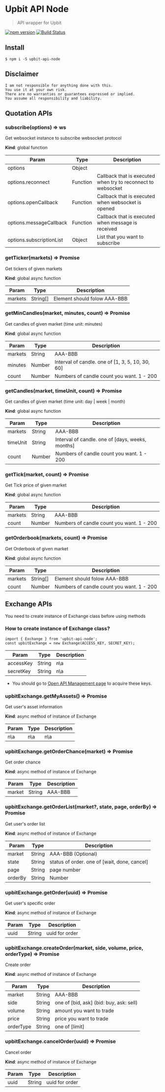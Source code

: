 # Upbit API Node
> API wrapper for Upbit

[![npm version](https://badge.fury.io/js/upbit-api-node.svg)](https://badge.fury.io/js/upbit-api-node)
[![Build Status](https://travis-ci.org/wonism/upbit-api-node.svg)](https://travis-ci.org/wonism/upbit-api-node)

## Install
```
$ npm i -S upbit-api-node
```

## Disclaimer
```
I am not responsible for anything done with this.
You use it at your own risk.
There are no warranties or guarantees expressed or implied.
You assume all responsibility and liability.
```

## Quotation APIs
### subscribe(options) => ws
Get websocket instance to subscribe websocket protocol

**Kind**: global function

| Param                    | Type     | Description                                                  |
| ------------------------ | -------- | ------------------------------------------------------------ |
| options                  | Object   |                                                              |
| options.reconnect        | Function | Callback that is executed when try to reconnect to websocket |
| options.openCallback     | Function | Callback that is executed when websocket is opened           |
| options.messageCallback  | Function | Callback that is executed when message is received           |
| options.subscriptionList | Object   | List that you want to subscribe                              |

### getTicker(markets) => Promise
Get tickers of given markets

**Kind**: global async function

| Param                    | Type     | Description                                                  |
| ------------------------ | -------- | ------------------------------------------------------------ |
| markets                  | String[] | Element should folow AAA-BBB                                 |

### getMinCandles(market, minutes, count) => Promise
Get candles of given market (time unit: minutes)

**Kind**: global async function

| Param                    | Type     | Description                                                  |
| ------------------------ | -------- | ------------------------------------------------------------ |
| markets                  | String   | AAA-BBB                                                      |
| minutes                  | Number   | Interval of candle. one of [1, 3, 5, 10, 30, 60]             |
| count                    | Number   | Numbers of candle count you want. 1 - 200                    |

### getCandles(market, timeUnit, count) => Promise
Get candles of given market (time unit: day | week | month)

**Kind**: global async function

| Param                    | Type     | Description                                                  |
| ------------------------ | -------- | ------------------------------------------------------------ |
| markets                  | String   | AAA-BBB                                                      |
| timeUnit                 | String   | Interval of candle. one of [days, weeks, months]             |
| count                    | Number   | Numbers of candle count you want. 1 - 200                    |

### getTick(market, count) => Promise
Get Tick price of given market

**Kind**: global async function

| Param                    | Type     | Description                                                  |
| ------------------------ | -------- | ------------------------------------------------------------ |
| markets                  | String   | AAA-BBB                                                      |
| count                    | Number   | Numbers of candle count you want. 1 - 200                    |

### getOrderbook(markets, count) => Promise
Get Orderbook of given market

**Kind**: global async function

| Param                    | Type     | Description                                                  |
| ------------------------ | -------- | ------------------------------------------------------------ |
| markets                  | String[] | Element should folow AAA-BBB                                 |
| count                    | Number   | Numbers of candle count you want. 1 - 200                    |

## Exchange APIs
You need to create instance of Exchange class before using methods

### How to create instance of Exchange class?
```
import { Exchange } from 'upbit-api-node';
const upbitExchange = new Exchange(ACCESS_KEY, SECRET_KEY);
```

| Param                    | Type     | Description                                                  |
| ------------------------ | -------- | ------------------------------------------------------------ |
| accessKey                | String   | n\a                                                          |
| secretKey                | String   | n\a                                                          |

- You should go to [Open API Management page](https://upbit.com/mypage/open_api_management) to acquire these keys.

### upbitExchange.getMyAssets() => Promise
Get user's asset information

**Kind**: async method of instance of Exchange

| Param                    | Type     | Description                                                  |
| ------------------------ | -------- | ------------------------------------------------------------ |
| n\a                      | n\a      | n\a                                                          |

### upbitExchange.getOrderChance(market) => Promise
Get order chance

**Kind**: async method of instance of Exchange

| Param                    | Type     | Description                                                  |
| ------------------------ | -------- | ------------------------------------------------------------ |
| market                   | String   | AAA-BBB                                                      |

### upbitExchange.getOrderList(market?, state, page, orderBy) => Promise
Get user's order list

**Kind**: async method of instance of Exchange

| Param                    | Type             | Description                                                  |
| ------------------------ | ---------------- | ------------------------------------------------------------ |
| market                   | String           | AAA-BBB (Optional)                                           |
| state                    | String           | status of order. one of [wait, done, cancel]                 |
| page                     | String           | page number                                                  |
| orderBy                  | String | Number  | sorting method. one of [asc, desc]                           |

### upbitExchange.getOrder(uuid) => Promise
Get user's specific order

**Kind**: async method of instance of Exchange

| Param                    | Type     | Description                                                  |
| ------------------------ | -------- | ------------------------------------------------------------ |
| uuid                     | String   | uuid for order                                               |

### upbitExchange.createOrder(market, side, volume, price, orderType) => Promise
Create order

**Kind**: async method of instance of Exchange

| Param                    | Type     | Description                                                  |
| ------------------------ | -------- | ------------------------------------------------------------ |
| market                   | String   | AAA-BBB                                                      |
| side                     | String   | one of [bid, ask] (bid: buy, ask: sell)                      |
| volume                   | String   | amount you want to trade                                     |
| price                    | String   | price you want to trade                                      |
| orderType                | String   | one of [limit]                                               |

### upbitExchange.cancelOrder(uuid) => Promise
Cancel order

**Kind**: async method of instance of Exchange

| Param                    | Type     | Description                                                  |
| ------------------------ | -------- | ------------------------------------------------------------ |
| uuid                     | String   | uuid for order                                               |
